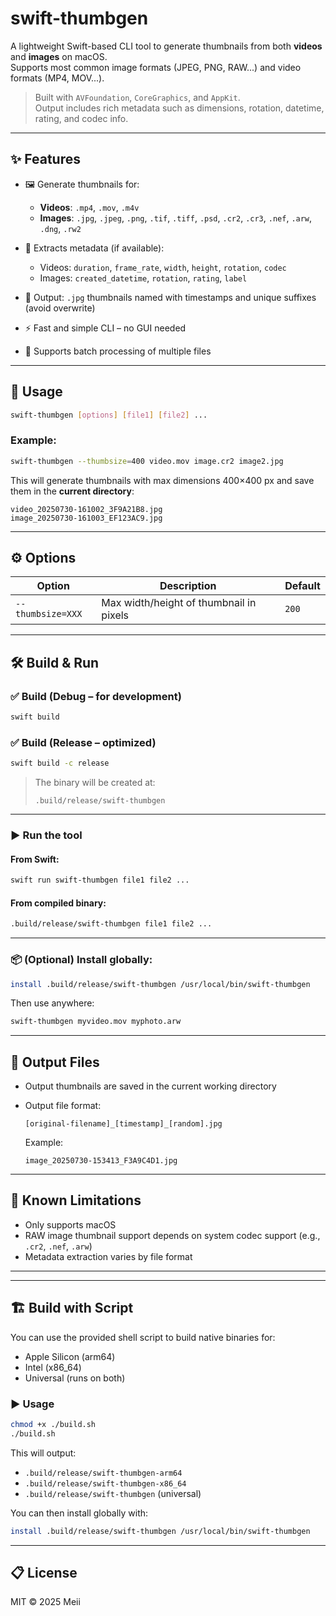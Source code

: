 # swift-thumbgen

A lightweight Swift-based CLI tool to generate thumbnails from both **videos** and **images** on macOS.  
Supports most common image formats (JPEG, PNG, RAW...) and video formats (MP4, MOV...).

> Built with `AVFoundation`, `CoreGraphics`, and `AppKit`.  
> Output includes rich metadata such as dimensions, rotation, datetime, rating, and codec info.

---

## ✨ Features

- 🖼️ Generate thumbnails for:
  - **Videos**: `.mp4`, `.mov`, `.m4v`
  - **Images**: `.jpg`, `.jpeg`, `.png`, `.tif`, `.tiff`, `.psd`, `.cr2`, `.cr3`, `.nef`, `.arw`, `.dng`, `.rw2`

- 🧠 Extracts metadata (if available):
  - Videos: `duration`, `frame_rate`, `width`, `height`, `rotation`, `codec`
  - Images: `created_datetime`, `rotation`, `rating`, `label`

- 📸 Output: `.jpg` thumbnails named with timestamps and unique suffixes (avoid overwrite)

- ⚡ Fast and simple CLI – no GUI needed

- 🧩 Supports batch processing of multiple files

---

## 🚀 Usage

```bash
swift-thumbgen [options] [file1] [file2] ...
```

### Example:

```bash
swift-thumbgen --thumbsize=400 video.mov image.cr2 image2.jpg
```

This will generate thumbnails with max dimensions 400×400 px and save them in the **current directory**:

```
video_20250730-161002_3F9A21B8.jpg
image_20250730-161003_EF123AC9.jpg
```

---

## ⚙️ Options

| Option             | Description                              | Default |
|--------------------|------------------------------------------|---------|
| `--thumbsize=XXX`  | Max width/height of thumbnail in pixels  | `200`   |

---

## 🛠 Build & Run

### ✅ Build (Debug – for development)

```bash
swift build
```

### ✅ Build (Release – optimized)

```bash
swift build -c release
```

> The binary will be created at:
>
> ```
> .build/release/swift-thumbgen
> ```

---

### ▶️ Run the tool

#### From Swift:

```bash
swift run swift-thumbgen file1 file2 ...
```

#### From compiled binary:

```bash
.build/release/swift-thumbgen file1 file2 ...
```

---

### 📦 (Optional) Install globally:

```bash
install .build/release/swift-thumbgen /usr/local/bin/swift-thumbgen
```

Then use anywhere:

```bash
swift-thumbgen myvideo.mov myphoto.arw
```

---

## 📂 Output Files

- Output thumbnails are saved in the current working directory
- Output file format:  
  ```
  [original-filename]_[timestamp]_[random].jpg
  ```

  Example:

  ```
  image_20250730-153413_F3A9C4D1.jpg
  ```

---

## 🧪 Known Limitations

- Only supports macOS
- RAW image thumbnail support depends on system codec support (e.g., `.cr2`, `.nef`, `.arw`)
- Metadata extraction varies by file format

---


---

## 🏗️ Build with Script

You can use the provided shell script to build native binaries for:

- Apple Silicon (arm64)
- Intel (x86_64)
- Universal (runs on both)

### ▶️ Usage

```bash
chmod +x ./build.sh
./build.sh
```

This will output:

- `.build/release/swift-thumbgen-arm64`
- `.build/release/swift-thumbgen-x86_64`
- `.build/release/swift-thumbgen` (universal)

You can then install globally with:

```bash
install .build/release/swift-thumbgen /usr/local/bin/swift-thumbgen
```

---
## 📋 License

MIT © 2025 Meii
